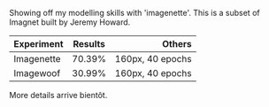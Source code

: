 Showing off my modelling skills with 'imagenette'. This is a subset of Imagnet built by Jeremy Howard.


| Experiment        | Results           | Others  |
| ------------- |:-------------:| -----:|
| Imagenette     | 70.39% | 160px, 40 epochs |
| Imagewoof    | 30.99%      |  160px, 40 epochs |

More details arrive bientôt. 

